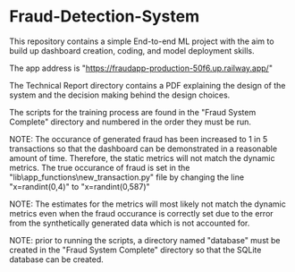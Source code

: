 # Fraud-Detection-System
This repository contains a simple End-to-end ML project with the aim to build up dashboard creation, coding, and model deployment skills.

The app address is "https://fraudapp-production-50f6.up.railway.app/" 

The Technical Report directory contains a PDF explaining the design of the system and the decision making behind the design choices.

The scripts for the training process are found in the "Fraud System Complete" directory and numbered in the order they must be run.

NOTE: The occurance of generated fraud has been increased to 1 in 5 transactions so that the dashboard can be demonstrated in a reasonable amount of time. 
Therefore, the static metrics will not match the dynamic metrics. The true occurance of fraud is set in the "lib\app_functions\new_transaction.py" file 
by changing the line "x=randint(0,4)" to "x=randint(0,587)"

NOTE: The estimates for the metrics will most likely not match the dynamic metrics even when the fraud occurance is correctly set due to the 
error from the synthetically generated data which is not accounted for.

NOTE: prior to running the scripts, a directory named "database" must be created in the "Fraud System Complete" directory so that the SQLite database
can be created.
